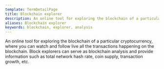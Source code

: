 ```yaml
---
template: TermDetailPage
title: Blockchain explorer
description: An online tool for exploring the blockchain of a particular cryptocurrency
aliases: Blockchain explorer
keywords: blockchain, explorer, analysis
---
```


An online tool for exploring the blockchain of a particular cryptocurrency, where you can watch and follow live all the transactions happening on the blockchain. Block explorers can serve as blockchain analysis and provide information such as total network hash rate, coin supply, transaction growth, etc.